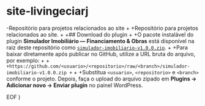 # site-livingeciarj
-Repositório para projetos relacionados ao site
+
+Repositório para projetos relacionados ao site.
+
+## Download do plugin
+
+O pacote instalável do plugin **Simulador Imobiliário — Financiamento & Obras** está disponível na raiz deste repositório como [`simulador-imobiliario-v1.0.0.zip`](simulador-imobiliario-v1.0.0.zip).
+
+Para baixar diretamente após publicar no GitHub, utilize a URL bruta do arquivo, por exemplo:
+
+```
+https://github.com/<usuario>/<repositorio>/raw/<branch>/simulador-imobiliario-v1.0.0.zip
+```
+
+Substitua `<usuario>`, `<repositorio>` e `<branch>` conforme o projeto. Depois, faça o upload do arquivo zipado em **Plugins → Adicionar novo → Enviar plugin** no painel WordPress.
 
EOF
)
